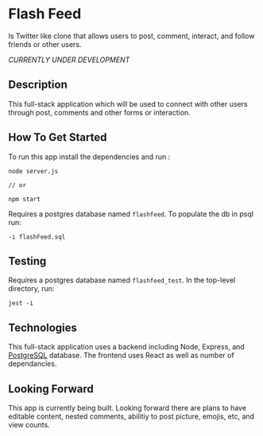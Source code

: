 # Flash Feed

Is Twitter like clone that allows users to post, comment, interact, and follow friends or other users.

_CURRENTLY UNDER DEVELOPMENT_

## Description

This full-stack application which will be used to connect with other users through post, comments and other forms or interaction.

## How To Get Started

To run this app install the dependencies and run :

```
node server.js

// or

npm start

```

Requires a postgres database named `flashfeed`. To populate the db in psql run:

```
-i flashFeed.sql
```

## Testing

Requires a postgres database named `flashfeed_test`. In the top-level directory, run:

```
jest -i
```

## Technologies

This full-stack application uses a backend including Node, Express, and [PostgreSQL](https://github.com/postgres/postgres) database. The frontend uses React as well as number of dependancies.

## Looking Forward

This app is currently being built. Looking forward there are plans to have editable content, nested comments, abilitiy to post picture, emojis, etc, and view counts.
